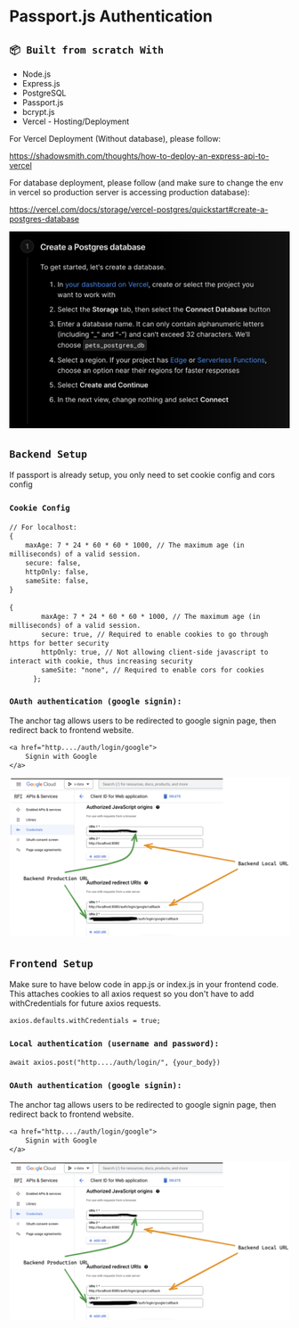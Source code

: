 # Passport.js Authentication

## `📦 Built from scratch With`

- Node.js
- Express.js
- PostgreSQL
- Passport.js
- bcrypt.js
- Vercel - Hosting/Deployment

For Vercel Deployment (Without database), please follow:

https://shadowsmith.com/thoughts/how-to-deploy-an-express-api-to-vercel

For database deployment, please follow (and make sure to change the env in vercel so production server is accessing production database):

https://vercel.com/docs/storage/vercel-postgres/quickstart#create-a-postgres-database

<img alt="Demo" width="600" src="./postgres_database_setup.png" />

## `Backend Setup`

If passport is already setup, you only need to set cookie config and cors config

### `Cookie Config`

```
// For localhost:
{
    maxAge: 7 * 24 * 60 * 60 * 1000, // The maximum age (in milliseconds) of a valid session.
    secure: false,
    httpOnly: false,
    sameSite: false,
}

{
        maxAge: 7 * 24 * 60 * 60 * 1000, // The maximum age (in milliseconds) of a valid session.
        secure: true, // Required to enable cookies to go through https for better security
        httpOnly: true, // Not allowing client-side javascript to interact with cookie, thus increasing security
        sameSite: "none", // Required to enable cors for cookies
      };
```

### `OAuth authentication (google signin):`

The anchor tag allows users to be redirected to google signin page, then redirect back to frontend website.

```
<a href="http..../auth/login/google">
    Signin with Google
</a>
```

<img alt="Demo" width="600" src="./GoogleOauthSetup.png" />

## `Frontend Setup`

Make sure to have below code in app.js or index.js in your frontend code. This attaches cookies to all axios request so you don't have to add withCredentials for future axios requests.

```
axios.defaults.withCredentials = true;
```

### `Local authentication (username and password):`

```
await axios.post("http..../auth/login/", {your_body})
```

### `OAuth authentication (google signin):`

The anchor tag allows users to be redirected to google signin page, then redirect back to frontend website.

```
<a href="http..../auth/login/google">
    Signin with Google
</a>
```

<img alt="Demo" width="600" src="./GoogleOauthSetup.png" />

